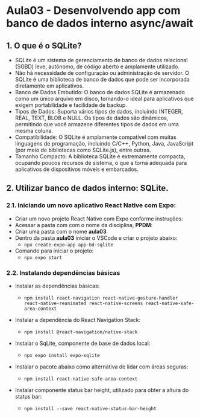 # Aula03 - Desenvolvendo app com banco de dados interno async/await

## 1. O que é o SQLite?
- SQLite é um sistema de gerenciamento de banco de dados relacional (SGBD) leve, autônomo, de código aberto e amplamente utilizado.
- Não há necessidade de configuração ou administração de servidor. O SQLite é uma biblioteca de banco de dados que pode ser incorporada diretamente em aplicativos.
- Banco de Dados Embutido: O banco de dados SQLite é armazenado como um único arquivo em disco, tornando-o ideal para aplicativos que exigem portabilidade e facilidade de backup.
- Tipos de Dados: Suporta vários tipos de dados, incluindo INTEGER, REAL, TEXT, BLOB e NULL. Os tipos de dados são dinâmicos, permitindo que você armazene diferentes tipos de dados em uma mesma coluna.
- Compatibilidade: O SQLite é amplamente compatível com muitas linguagens de programação, incluindo C/C++, Python, Java, JavaScript (por meio de bibliotecas como SQLite.js), entre outras.
- Tamanho Compacto: A biblioteca SQLite é extremamente compacta, ocupando poucos recursos de sistema, o que a torna adequada para aplicativos de dispositivos móveis e embarcados.

## 2. Utilizar banco de dados interno: SQLite.
### 2.1. Iniciando um novo aplicativo React Native com Expo:
- Criar um novo projeto React Native com Expo conforme instruções:
- Acessar a pasta com com o nome da disciplina, **PPDM**:
- Criar uma pasta com o nome **aula03**
- Dentro da pasta **aula03** iniciar o VSCode e criar o projeto abaixo:
    - `npx create-expo-app app-bd-sqlite`
- Comando para iniciar o projeto:
    - `npx expo start`

### 2.2. Instalando dependências básicas
- Instalar as dependências básicas:
    - `npm install react-navigation react-native-gesture-handler react-native-reanimated react-native-screens react-native-safe-area-context`   
  
- Instalar a dependência do React Navigation Stack:
    - `npm install @react-navigation/native-stack`
  
- Instalar o SqLite, componente de base de dados local:
    - `npx expo install expo-sqlite`

- Instalar o pacote abaixo como alternativa de lidar com áreas seguras:
    - `npm install react-native-safe-area-context`
  
- Instalar componente status bar height, utilizado para obter a altura do status bar:
    - `npm install --save react-native-status-bar-height`



